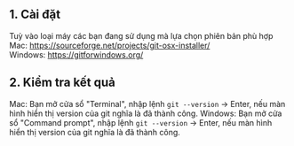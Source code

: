 
## 1. Cài đặt
Tuỳ vào loại máy các bạn đang sử dụng mà lựa chọn phiên bản phù hợp  
Mac:    https://sourceforge.net/projects/git-osx-installer/  
Windows: https://gitforwindows.org/  

## 2. Kiểm tra kết quả

Mac: Bạn mở cửa sổ "Terminal", nhập lệnh `git --version` -> Enter, nếu màn hình hiển thị version của git nghĩa là đã thành công.
Windows: Bạn mở cửa sổ "Command prompt", nhập lệnh `git --version` -> Enter, nếu màn hình hiển thị version của git nghĩa là đã thành công.
